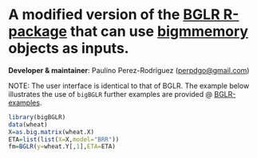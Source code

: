 # A modified version of the [BGLR R-package](https://github.com/gdlc/BGLR-R) that can use [bigmmemory](https://cran.r-project.org/web/packages/bigmemory/index.html) objects as inputs.

**Developer & maintainer**: Paulino Perez-Rodriguez (perpdgo@gmail.com)

NOTE: The user interface is identical to that of BGLR. The example below illustrates the use of `bigBGLR` further examples are provided @ [BGLR-examples](https://github.com/gdlc/BGLR-R/blob/master/README.md).


```R
library(bigBGLR)
data(wheat)
X=as.big.matrix(wheat.X)
ETA=list(list(X=X,model="BRR"))
fm=BGLR(y=wheat.Y[,1],ETA=ETA)

```
